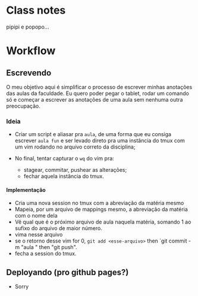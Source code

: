 # Class notes

pipipi e popopo...

# Workflow

## Escrevendo

O meu objetivo aqui é simplificar o processo de escrever minhas anotações das aulas da faculdade. Eu quero poder pegar o tablet, rodar um comando só e começar a escrever as anotações de uma aula sem nenhuma outra preocupação.

### Ideia

- Criar um script e aliasar pra `aula`, de uma forma que eu consiga escrever `aula fun` e ser levado direto pra uma instância do tmux com um vim rodando no arquivo correto da disciplina;

- No final, tentar capturar o `wq` do vim pra:
    - stagear, commitar, pushear as alterações;
    - fechar aquela instância do tmux.

#### Implementação

- Cria uma nova session no tmux com a abreviação da matéria mesmo
- Mapeia, por um arquivo de mappings mesmo, a abreviação da matéria com o nome dela
- Vê qual que é o próximo arquivo de aula naquela matéria, somando 1 ao sufixo do arquivo de maior número.
- vima nesse arquivo
- se o retorno desse vim for 0, `git add <esse-arquivo>` then `git commit -m "aula <abreviacao>" then "git push".
- fecha a session do tmux.

## Deployando (pro github pages?)

- Sorry
